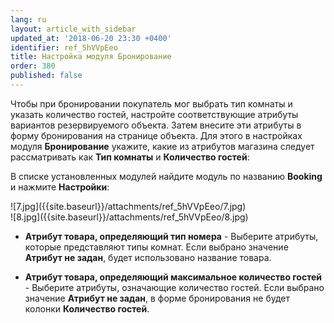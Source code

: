 ```yaml
---
lang: ru
layout: article_with_sidebar
updated_at: '2018-06-20 23:30 +0400'
identifier: ref_5hVVpEeo
title: Настройка модуля Бронирование
order: 380
published: false
---
```

Чтобы при бронировании покупатель мог выбрать тип комнаты и указать количество гостей, настройте соответствующие атрибуты вариантов резервируемого объекта. Затем внесите эти атрибуты в форму бронирования на странице объекта. Для этого в настройках модуля **Бронирование** укажите, какие из атрибутов магазина следует рассматривать как **Тип комнаты** и **Количество гостей**:

В списке установленных модулей найдите модуль по названию **Booking** и нажмите **Настройки**:

<div class="ui stackable two column grid">
  <div class="column" markdown="span">![7.jpg]({{site.baseurl}}/attachments/ref_5hVVpEeo/7.jpg)
</div>
  <div class="column" markdown="span">![8.jpg]({{site.baseurl}}/attachments/ref_5hVVpEeo/8.jpg)
</div>
</div>

   *   **Атрибут товара, определяющий тип номера** - Выберите атрибуты, которые представляют типы комнат. Если выбрано значение **Атрибут не задан**, будет использовано название товара.
   
   *   **Атрибут товара, определяющий максимальное количество гостей** - Выберите атрибуты, означающие количество гостей. Если выбрано значение **Атрибут не задан**, в форме бронирования не будет колонки **Количество гостей**.

